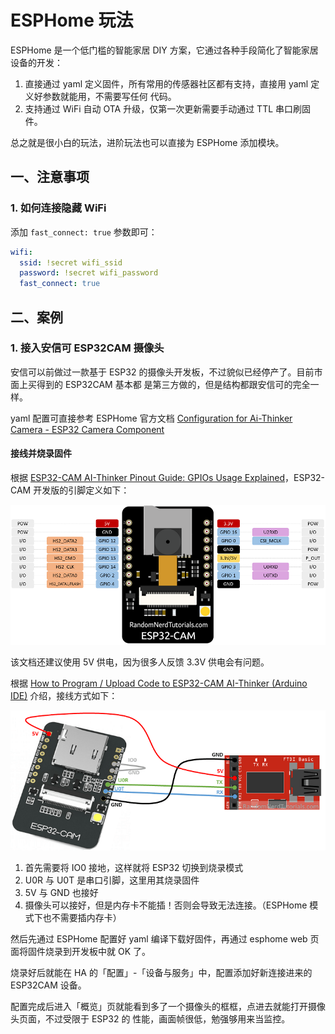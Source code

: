 # ESPHome 玩法

ESPHome 是一个低门槛的智能家居 DIY 方案，它通过各种手段简化了智能家居设备的开发：

1. 直接通过 yaml 定义固件，所有常用的传感器社区都有支持，直接用 yaml 定义好参数就能用，不需要写任何
   代码。
2. 支持通过 WiFi 自动 OTA 升级，仅第一次更新需要手动通过 TTL 串口刷固件。

总之就是很小白的玩法，进阶玩法也可以直接为 ESPHome 添加模块。

## 一、注意事项

### 1. 如何连接隐藏 WiFi

添加 `fast_connect: true` 参数即可：

```yaml
wifi:
  ssid: !secret wifi_ssid
  password: !secret wifi_password
  fast_connect: true
```

## 二、案例

### 1. 接入安信可 ESP32CAM 摄像头

安信可以前做过一款基于 ESP32 的摄像头开发板，不过貌似已经停产了。目前市面上买得到的 ESP32CAM 基本都
是第三方做的，但是结构都跟安信可的完全一样。

yaml 配置可直接参考 ESPHome 官方文档
[Configuration for Ai-Thinker Camera - ESP32 Camera Component](https://esphome.io/components/esp32_camera.html#configuration-for-ai-thinker-camera)

#### 接线并烧录固件

根据
[ESP32-CAM AI-Thinker Pinout Guide: GPIOs Usage Explained](https://randomnerdtutorials.com/esp32-cam-ai-thinker-pinout/)，ESP32-CAM
开发版的引脚定义如下：

![](./_img/ESP32-CAM-pinout-new.webp)

该文档还建议使用 5V 供电，因为很多人反馈 3.3V 供电会有问题。

根据
[How to Program / Upload Code to ESP32-CAM AI-Thinker (Arduino IDE)](https://randomnerdtutorials.com/program-upload-code-esp32-cam/)
介绍，接线方式如下：

![](_img/ESP32-CAM-FTDI-programmer-5V-supply.webp)

1. 首先需要将 IO0 接地，这样就将 ESP32 切换到烧录模式
2. U0R 与 U0T 是串口引脚，这里用其烧录固件
3. 5V 与 GND 也接好
4. 摄像头可以接好，但是内存卡不能插！否则会导致无法连接。（ESPHome 模式下也不需要插内存卡）

然后先通过 ESPHome 配置好 yaml 编译下载好固件，再通过 esphome web 页面将固件烧录到开发板中就 OK 了。

烧录好后就能在 HA 的「配置」-「设备与服务」中，配置添加好新连接进来的 ESP32CAM 设备。

配置完成后进入「概览」页就能看到多了一个摄像头的框框，点进去就能打开摄像头页面，不过受限于 ESP32 的
性能，画面帧很低，勉强够用来当监控。
